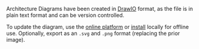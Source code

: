 Architecture Diagrams have been created in [DrawIO](https://drawio-app.com/) format, as the file is in plain text format and can be version controlled.

To update the diagram, use the [online platform](https://app.diagrams.net/) or [install](https://github.com/jgraph/drawio-desktop) locally for offline use.  Optionally, export as an `.svg` and `.png` format (replacing the prior image).